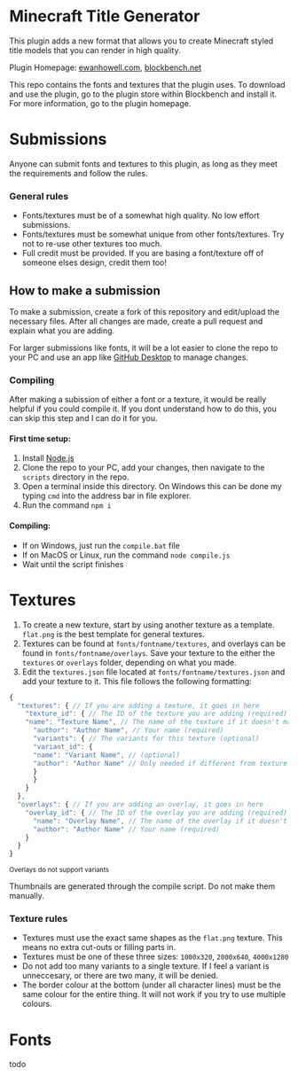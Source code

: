 # Minecraft Title Generator
This plugin adds a new format that allows you to create Minecraft styled title models that you can render in high quality.

Plugin Homepage: [ewanhowell.com](https://ewanhowell.com/plugins/minecraft-title-generator), [blockbench.net](https://www.blockbench.net/plugins/minecraft_title_generator)

This repo contains the fonts and textures that the plugin uses. To download and use the plugin, go to the plugin store within Blockbench and install it. For more information, go to the plugin homepage.

# Submissions
Anyone can submit fonts and textures to this plugin, as long as they meet the requirements and follow the rules.

### General rules
- Fonts/textures must be of a somewhat high quality. No low effort submissions.
- Fonts/textures must be somewhat unique from other fonts/textures. Try not to re-use other textures too much.
- Full credit must be provided. If you are basing a font/texture off of someone elses design, credit them too!

## How to make a submission
To make a submission, create a fork of this repository and edit/upload the necessary files. After all changes are made, create a pull request and explain what you are adding.

For larger submissions like fonts, it will be a lot easier to clone the repo to your PC and use an app like [GitHub Desktop](https://desktop.github.com/) to manage changes.

### Compiling

After making a subission of either a font or a texture, it would be really helpful if you could compile it. If you dont understand how to do this, you can skip this step and I can do it for you.

#### First time setup:
1. Install [Node.js](https://nodejs.org/)
2. Clone the repo to your PC, add your changes, then navigate to the `scripts` directory in the repo.
3. Open a terminal inside this directory. On Windows this can be done my typing `cmd` into the address bar in file explorer.
4. Run the command `npm i`

#### Compiling:
- If on Windows, just run the `compile.bat` file
- If on MacOS or Linux, run the command `node compile.js`
- Wait until the script finishes

# Textures
1. To create a new texture, start by using another texture as a template. `flat.png` is the best template for general textures.
2. Textures can be found at `fonts/fontname/textures`, and overlays can be found in `fonts/fontname/overlays`.
Save your texture to the either the `textures` or `overlays` folder, depending on what you made.
3. Edit the `textures.json` file located at `fonts/fontname/textures.json` and add your texture to it. This file follows the following formatting:
```js
{
  "textures": { // If you are adding a texture, it goes in here
    "texture_id": { // The ID of the texture you are adding (required)
    "name": "Texture Name", // The name of the texture if it doesn't match the ID (optional)
      "author": "Author Name", // Your name (required)
      "variants": { // The variants for this texture (optional)
      "variant_id": {
      "name": "Variant Name", // (optional)
      "author": "Author Name" // Only needed if different from texture author (optional)
      }
      }
    }
  },
  "overlays": { // If you are adding an overlay, it goes in here
    "overlay_id": { // The ID of the overlay you are adding (required)
      "name": "Overlay Name", // The name of the overlay if it doesn't match the ID (optional)
      "author": "Author Name" // Your name (required)
    }
  }
}
```
<sub>Overlays do not support variants</sub>

Thumbnails are generated through the compile script. Do not make them manually.

### Texture rules
- Textures must use the exact same shapes as the `flat.png` texture. This means no extra cut-outs or filling parts in.
- Textures must be one of these three sizes: `1000x320`, `2000x640`, `4000x1280`
- Do not add too many variants to a single texture. If I feel a variant is unneccesary, or there are two many, it will be denied.
- The border colour at the bottom (under all character lines) must be the same colour for the entire thing. It will not work if you try to use multiple colours.

# Fonts

todo
